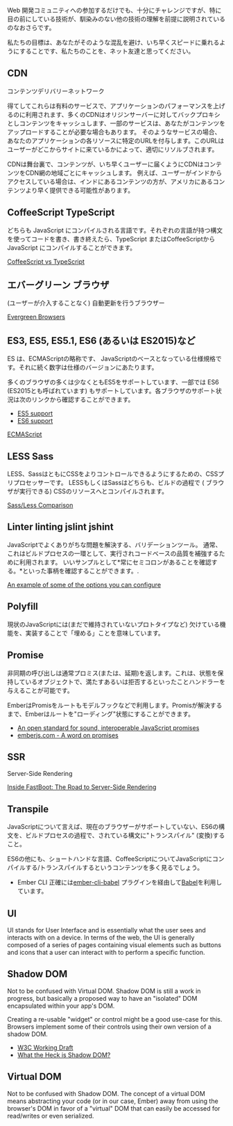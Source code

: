 Web 開発コミュニティへの参加するだけでも、十分にチャレンジですが、特に目の前にしている技術が、馴染みのない他の技術の理解を前提に説明されているのなおさらです。

私たちの目標は、あなたがそのような混乱を避け、いち早くスピードに乗れるようにすることです、私たちのことを、ネット友達と思ってください。

## CDN

コンテンツデリバリーネットワーク

得てしてこれらは有料のサービスで、アプリケーションのパフォーマンスを上げるのに利用されます、多くのCDNはオリジンサーバーに対してバックプロキシとしコンテンツをキャッシュします、一部のサービスは、あなたがコンテンツをアップロードすることが必要な場合もあります。 そのようなサービスの場合、あなたのアプリケーションの各リソースに特定のURLを付与します。このURLはユーザーがどこからサイトに来ているかによって、適切にリソルブされます。

CDNは舞台裏で、コンテンツが、いち早くユーザーに届くようにCDNはコンテンツをCDN網の地域ごとにキャッシュします。 例えば、ユーザーがインドからアクセスしている場合は、インドにあるコンテンツの方が、アメリカにあるコンテンツより早く提供できる可能性があります。

## CoffeeScript TypeScript

どちらも JavaScript にコンパイルされる言語です。それぞれの言語が持つ構文を使ってコードを書き、書き終えたら、TypeScript またはCoffeeScriptからJavaScript にコンパイルすることができます。

[CoffeeScript vs TypeScript](http://www.stoutsystems.com/articles/coffeescript-versus-typescript/)

## エバーグリーン ブラウザ

(ユーザーが介入することなく) 自動更新を行うブラウザー

[Evergreen Browsers](http://tomdale.net/2013/05/evergreen-browsers/)

## ES3, ES5, ES5.1, ES6 (あるいは ES2015)など

ES は、ECMAScriptの略称です、 JavaScriptのベースとなっている仕様規格です。それに続く数字は仕様のバージョンにあたります。

多くのブラウザの多くは少なくともES5をサポートしています、一部では ES6 (ES2015とも呼ばれています) もサポートしています。各ブラウザのサポート状況は次のリンクから確認することができます。

* [ES5 support](http://kangax.github.io/compat-table/es5/)
* [ES6 support](http://kangax.github.io/compat-table/es6/)

[ECMAScript](https://en.wikipedia.org/wiki/ECMAScript)

## LESS Sass

LESS、SassはともにCSSをよりコントロールできるようにするための、CSSプリプロセッサーです。 LESSもしくはSassはどちらも、ビルドの過程で ( ブラウザが実行できる) CSSのリソースへとコンパイルされます。

[Sass/Less Comparison](https://gist.github.com/chriseppstein/674726)

## Linter linting jslint jshint

JavaScriptでよくありがちな問題を解決する、バリデーションツール。 通常、これはビルドプロセスの一環として、実行されコードベースの品質を補強するために利用されます。 いいサンプルとして*常にセミコロンがあることを確認する。*といった事柄を確認することができます。.

[An example of some of the options you can configure](http://jshint.com/docs/options/)

## Polyfill

現状のJavaScriptには(まだで維持されていないプロトタイプなど) 欠けている機能を、実装することで「埋める」ことを意味しています。

## Promise

非同期の呼び出しは通常プロミス(または、延期)を返します。これは、状態を保持しているオブジェクトで、満たすあるいは拒否するといったことハンドラーを与えることが可能です。

EmberはPromisをルートもモデルフックなどで利用します。Promisが解決するまで、Emberはルートを"ローディング"状態にすることができます。

* [An open standard for sound, interoperable JavaScript promises](https://promisesaplus.com/)
* [emberjs.com - A word on promises](http://emberjs.com/guides/routing/asynchronous-routing/#toc_a-word-on-promises)

## SSR

Server-Side Rendering

[Inside FastBoot: The Road to Server-Side Rendering](http://emberjs.com/blog/2014/12/22/inside-fastboot-the-road-to-server-side-rendering.html)

## Transpile

JavaScriptについて言えば、現在のブラウザーがサポートしていない、ES6の構文を、ビルドプロセスの過程で、されている構文に"トランスパイル" (変換)すること。

ES6の他にも、ショートハンドな言語、CoffeeScriptについてJavaScriptにコンパイルする/トランスパイルするというコンテンツを多く見るでしょう。

* Ember CLI 正確には[ember-cli-babel](https://github.com/babel/ember-cli-babel) プラグインを経由して[Babel](https://babeljs.io/)を利用しています。

## UI

UI stands for User Interface and is essentially what the user sees and interacts with on a device. In terms of the web, the UI is generally composed of a series of pages containing visual elements such as buttons and icons that a user can interact with to perform a specific function.

## Shadow DOM

Not to be confused with Virtual DOM. Shadow DOM is still a work in progress, but basically a proposed way to have an "isolated" DOM encapsulated within your app's DOM.

Creating a re-usable "widget" or control might be a good use-case for this. Browsers implement some of their controls using their own version of a shadow DOM.

* [W3C Working Draft](http://www.w3.org/TR/shadow-dom/)
* [What the Heck is Shadow DOM?](http://glazkov.com/2011/01/14/what-the-heck-is-shadow-dom/)

## Virtual DOM

Not to be confused with Shadow DOM. The concept of a virtual DOM means abstracting your code (or in our case, Ember) away from using the browser's DOM in favor of a "virtual" DOM that can easily be accessed for read/writes or even serialized.